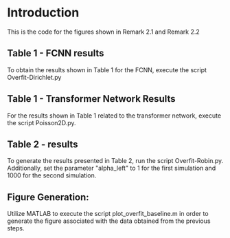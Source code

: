 # Introduction
This is the code for the figures shown in Remark 2.1 and Remark 2.2
## Table 1 - FCNN results
To obtain the results shown in Table 1 for the FCNN, execute the script Overfit-Dirichlet.py
## Table 1 - Transformer Network Results
For the results shown in Table 1 related to the transformer network, execute the script Poisson2D.py.
## Table 2 - results
To generate the results presented in Table 2, run the script Overfit-Robin.py. Additionally, set the parameter "alpha_left" to 1 for the first simulation and 1000 for the second simulation.
## Figure Generation:
Utilize MATLAB to execute the script plot_overfit_baseline.m in order to generate the figure associated with the data obtained from the previous steps.

